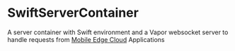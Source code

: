 # SwiftServerContainer
A server container with Swift environment and a Vapor websocket server to handle requests from [Mobile Edge Cloud](https://github.com/dawand/MobileEdgeCloud) Applications
